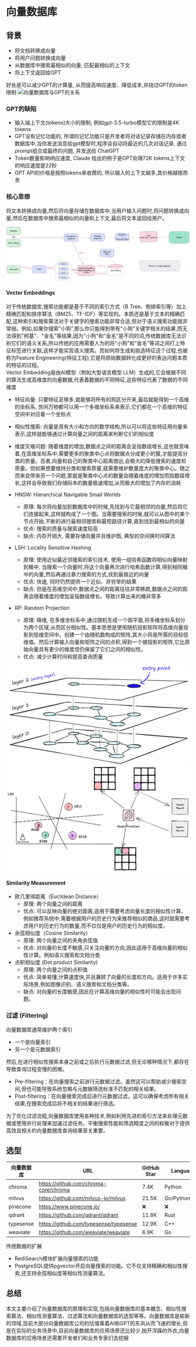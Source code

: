 # 向量数据库

## 背景

- 将文档转换成向量
- 将用户问题转换成向量
- 从数据库中搜索最相似的向量, 匹配最相似的上下文
- 将上下文返回给GPT

好处是可以减少GPT的计算量, 从而提高响应速度、降低成本,并绕过GPT的token限制
![向量数据库与GPT的关系](./images/Vector_Embedding.png)

### GPT的缺陷

- 输入端上下文(tokens)大小的限制, 例如gpt-3.5-turbo模型它的限制是4K tokens
- GPT没有记忆功能的, 所谓的记忆功能只是开发者将对话记录存储在内存或者数据库中,当你发送消息给gpt模型时,程序会自动将最近的几次对话记录, 通过prompt组合成最终的问题, 并发送给 ChatGPT
- Token数量影响响应速度, Claude 给出的例子是GPT处理72K tokens上下文的响应速度是22秒
- GPT API的价格是按照tokens来收费的, 所以输入的上下文越多,其价格越按昂贵

### 核心思想

将文本转换成向量,然后将向量存储在数据库中,当用户输入问题时,将问题转换成向量,然后在数据库中搜索最相似的向量和上下文,最后将文本返回给用户。

![向量数据库检索过程](./../images/向量数据库_检索过程.png)

#### Vector Embeddings

对于传统数据库,搜索功能都是基于不同的索引方式（B Tree、倒排索引等）加上精确匹配和排序算法（BM25、TF-IDF）等实现的。本质还是基于文本的精确匹配,这种索引和搜索算法对于关键字的搜索功能非常合适,但对于语义搜索功能就非常弱。例如,如果你搜索“小狗”,那么你只能得到带有“小狗”关键字相关的结果,而无法得到"柯基"、"金毛"等结果,因为"小狗"和"金毛"是不同的词,传统数据库无法识别它们的语义关系,所以传统的应用需要人为的将“小狗”和“金毛”等词之间打上特征标签进行关联,这样才能实现语义搜索。而如何将生成和挑选特征这个过程,也被称为Feature Engineering(特征工程),它是将原始数据转化成更好的表达问题本质的特征的过程。  
Vector Embedding是由AI模型（例如大型语言模型 LLM）生成的,它会根据不同的算法生成高维度的向量数据,代表着数据的不同特征,这些特征代表了数据的不同维度

- 特征向量: 只要特征足够多,就能够将所有的狗区分开来,最后就能得到一个高维的坐标系, 世间万物都可以用一个多维坐标系来表示,它们都在一个高维的特征空间中对应着一个坐标点
- 相似性搜索: 向量是具有大小和方向的数学结构,所以可以将这些特征用向量来表示,这样就能够通过计算向量之间的距离来判断它们的相似度
- 维度灾难问题: 随着维度的增加,数据点之间的距离会呈指数级增长,这也就意味着,在高维坐标系中,需要更多的聚类中心点将数据点分成更小的簇,才能提高分类的质量。否者,向量和自己的聚类中心距离很远,会极大的降低搜索的速度和质量。但如果想要维持分类和搜索质量,就需要维护数量庞大的聚类中心。随之而来会带来另一个问题,那就是聚类中心点的数量会随着维度的增加而指数级增长,这样会导致我们存储码本的数量极速增加,从而极大的增加了内存的消耗

- HNSW: Hierarchical Navigable Small Worlds
  - 原理: 每次将向量加到数据库中的时候,先找到与它最相邻的向量,然后将它们连接起来,这样就构成了一个图。当需要搜索的时候,就可以从图中的某个节点开始,不断的进行最相邻搜索和最短路径计算,直到找到最相似的向量
  - 优点: 搜索的质量与搜索速度较高
  - 缺点: 内存开销大, 需要存储向量并且维护图, 典型的空间换时间算法
- LSH: Locality Sensitive Hashing
  - 原理: 使用近似最近邻搜索的索引技术, 使用一组哈希函数将相似向量映射到桶中, 当搜索一个向量时,将这个向量再次进行哈希函数计算,得到相同桶中的向量,然后再通过暴力搜索的方式,找到最接近的向量
  - 优点: 快速, 同时仍然提供一个近似、非穷举的结果
  - 缺点: 但是在高维空间中,数据点之间的距离往往非常稀疏,数据点之间的距离会随着维度的增加呈指数级增长。导致计算出来的桶非常多
- RP: Random Projection
  - 原理: 降维, 在多维坐标系中,通过随机生成一个超平面,将多维坐标系划分为两个区域,从而区分相似性。基本思想是使用随机投影矩阵将高维向量投影到低维空间中。创建一个由随机数构成的矩阵,其大小将是所需的目标低维值。然后计算输入向量和矩阵之间的点积,得到一个被投影的矩阵,它比原始向量具有更少的维度但仍保留了它们之间的相似性。
  - 优点: 减少计算时间和提高查询质量

![HNSW](./../images/向量数据库_HNSW.jpeg)
![LSH](./../images/向量数据库_LSH.png)

#### Similarity Measurement

- 欧几里得距离（Euclidean Distance）
  - 原理: 两个向量之间的距离
  - 优点: 可以反映向量的绝对距离,适用于需要考虑向量长度的相似性计算。例如推荐系统中,需要根据用户的历史行为来推荐相似的商品,这时就需要考虑用户的历史行为的数量,而不仅仅是用户的历史行为的相似度。
- 余弦相似度（Cosine Similarity）
  - 原理: 两个向量之间的夹角余弦值
  - 优点: 对向量的长度不敏感,只关注向量的方向,因此适用于高维向量的相似性计算。例如语义搜索和文档分类
- 点积相似度 (Dot product Similarity)
  - 原理: 两个向量之间的点积值
  - 优点: 简单易懂,计算速度快,并且兼顾了向量的长度和方向。适用于许多实际场景,例如图像识别、语义搜索和文档分类等。
  - 缺点: 对向量的长度敏感,因此在计算高维向量的相似性时可能会出现问题。

### 过滤 (Filtering)

向量数据库通常维护两个索引

- 一个是向量索引
- 另一个是元数据索引

然后,在进行相似性搜索本身之前或之后执行元数据过滤,但无论哪种情况下,都存在导致查询过程变慢的困难。

- Pre-filtering：在向量搜索之前进行元数据过滤。虽然这可以帮助减少搜索空间,但也可能导致系统忽略与元数据筛选标准不匹配的相关结果。
- Post-filtering：在向量搜索完成后进行元数据过滤。这可以确保考虑所有相关结果,在搜索完成后将不相关的结果进行筛选。

为了优化过滤流程,向量数据库使用各种技术,例如利用先进的索引方法来处理元数据或使用并行处理来加速过滤任务。平衡搜索性能和筛选精度之间的权衡对于提供高效且相关的向量数据库查询结果至关重要。

## 选型

| 向量数据库 | URL                                    | GitHub Star | Language      | Cloud |
| ---------- | -------------------------------------- | ----------- | ------------- | ----- |
| chroma     | https://github.com/chroma-core/chroma  | 7.4K        | Python        | ❌     |
| milvus     | https://github.com/milvus-io/milvus    | 21.5K       | Go/Python/C++ | ✅     |
| pinecone   | https://www.pinecone.io/               | ❌           | ❌             | ✅     |
| qdrant     | https://github.com/qdrant/qdrant       | 11.8K       | Rust          | ✅     |
| typesense  | https://github.com/typesense/typesense | 12.9K       | C++           | ❌     |
| weaviate   | https://github.com/weaviate/weaviate   | 6.9K        | Go            | ✅     |

传统数据的扩展

- RediSearch模块扩展向量搜索的功能
- PostgreSQL提供pgvector开启向量搜索的功能。它不仅支持精确和相似性搜索,还支持余弦相似度等相似性测量算法。

## 总结

本文主要介绍了向量数据库的原理和实现,包括向量数据库的基本概念、相似性搜索算法、相似性测量算法、过滤算法和向量数据库的选型等等。向量数据库是崭新的领域,目前大部分向量数据库公司的估值乘着AI和GPT的东风从而飞速的增长,但是在实际的业务场景中,目前向量数据库的应用场景还比较少,抛开浮躁的外衣,向量数据库的应用场景还需要开发者们和业务专家们去挖掘